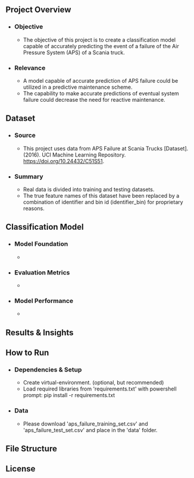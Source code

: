 ## **Project Overview**
- ### Objective
    - The objective of this project is to create a classification model capable of accurately predicting the event of a failure of the Air Pressure System (APS) of a Scania truck.
- ### Relevance 
    - A model capable of accurate prediction of APS failure could be utilized in a predictive maintenance scheme.
    - The capability to make accurate predictions of eventual system failure could decrease the need for reactive maintenance.

## **Dataset**
- ### Source
    - This project uses data from APS Failure at Scania Trucks [Dataset]. (2016). UCI Machine Learning Repository. https://doi.org/10.24432/C51S51.
- ### Summary 
    - Real data is divided into training and testing datasets. 
    - The true feature names of this dataset have been replaced by a combination of identifier and bin id (identifier_bin) for proprietary reasons.
    
## **Classification Model**
- ### Model Foundation
    - 
- ### Evaluation Metrics
    - 
- ### Model Performance
    -

## **Results & Insights**

## **How to Run**
- ### Dependencies & Setup
    - Create virtual-environment. (optional, but recommended)
    - Load required libraries from 'requirements.txt' with powershell prompt: pip install -r requirements.txt
- ### Data
    - Please download 'aps_failure_training_set.csv' and 'aps_failure_test_set.csv' and place in the 'data' folder.

## **File Structure**

## **License**










 
